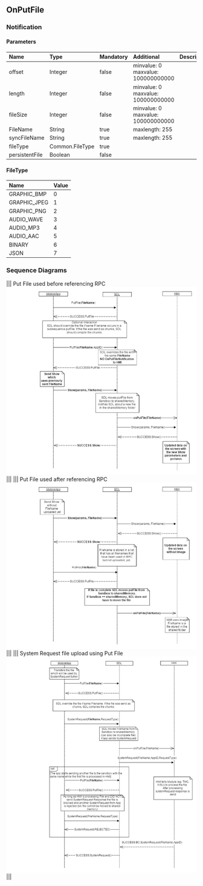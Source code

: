 ## OnPutFile


### Notification

#### Parameters

|Name|Type|Mandatory|Additional|Description|
|:---|:---|:--------|:---------|:----------|
|offset|Integer|false|minvalue: 0<br>maxvalue: 100000000000||
|length|Integer|false|minvalue: 0<br>maxvalue: 100000000000||
|fileSize|Integer|false|minvalue: 0<br>maxvalue: 100000000000||
|FileName|String|true|maxlength: 255||
|syncFileName|String|true|maxlength: 255||
|fileType|Common.FileType|true|||
|persistentFile|Boolean|false|||

#### FileType

|Name|Value|
|:---|:----|
|GRAPHIC_BMP|0|
|GRAPHIC_JPEG|1|
|GRAPHIC_PNG|2|
|AUDIO_WAVE|3|
|AUDIO_MP3|4|
|AUDIO_AAC|5|
|BINARY|6|
|JSON|7|

### Sequence Diagrams
|||
Put File used before referencing RPC
![OnPutFile](./assets/OnPutFileBeforeRPC.png)
|||
|||
Put File used after referencing RPC
![OnPutFile](./assets/OnPutFileAfterRPC.png)
|||
|||
System Request file upload using Put File
![OnPutFile](./assets/OnPutFileSystemRequest.png)
|||
